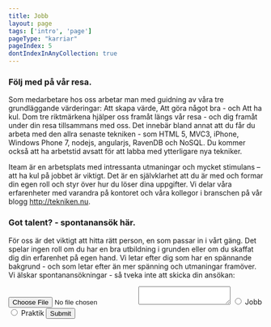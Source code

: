 ```yaml
---
title: Jobb
layout: page
tags: ['intro', 'page']
pageType: "karriar"
pageIndex: 5
dontIndexInAnyCollection: true
---
```


### Följ med på vår resa.

Som medarbetare hos oss arbetar man med guidning av våra tre grundläggande värderingar: Att skapa värde, Att göra något bra - och Att ha kul. Dom tre riktmärkena hjälper oss framåt längs vår resa - och dig framåt under din resa tillsammans med oss. Det innebär bland annat att du får du arbeta med den allra senaste tekniken - som HTML 5, MVC3, iPhone, Windows Phone 7, nodejs, angularjs, RavenDB och NoSQL. Du kommer också att ha arbetstid avsatt för att labba med ytterligare nya tekniker.

Iteam är en arbetsplats med intressanta utmaningar och mycket stimulans – att ha kul på jobbet är viktigt. Det är en självklarhet att du är med och formar din egen roll och styr över hur du löser dina uppgifter. Vi delar våra erfarenheter med varandra på kontoret och våra kollegor i branschen på vår blogg http://tekniken.nu.

### Got talent? - spontanansök här.
För oss är det viktigt att hitta rätt person, en som passar in i vårt gäng. Det spelar ingen roll om du har en bra utbildning i grunden eller om du skaffat dig din erfarenhet på egen hand. Vi letar efter dig som har en spännande bakgrund - och som letar efter än mer spänning och utmaningar framöver. Vi älskar spontanansökningar - så tveka inte att skicka din ansökan:

<form action="">
  <input type="file">
  <textarea name="" id=""></textarea>
  <input type="radio" name="application" id="app-job">
  <label for="app-job">Jobb</label>
  <input type="radio" name="application" id="app-intern">
  <label for="app-intern">Praktik</label>
  <input type="submit">
</form>
